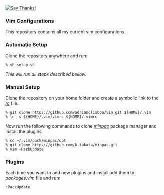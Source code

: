 [![Say Thanks!](https://img.shields.io/badge/Say%20Thanks-!-1EAEDB.svg)](https://saythanks.io/to/adrianolisboa)

### Vim Configurations

This repository contains all my current vim configurations.

### Automatic Setup

Clone the repository anywhere and run:

    % sh setup.sh

*This will run all steps described bellow.*
 
### Manual Setup

Clone the repository on your home folder and create a symbolic link to the [*rc*](https://en.wikipedia.org/wiki/Configuration_file) file.

    % git clone https://github.com/adrianolisboa/vim.git ${HOME}/.vim
    % ln -s ${HOME}/.vim/vimrc ${HOME}/.vimrc

Now run the following commands to clone [*minpac*](https://github.com/k-takata/minpac) package manager and install the plugins

    % cd ~/.vim/pack/minpac/opt
    % git clone https://github.com/k-takata/minpac.git
    % vim +PackUpdate

### Plugins

Each time you want to add new plugins and install add them to *packages.vim* file and run:

    :PackUpdate
